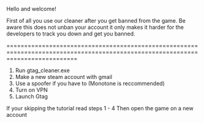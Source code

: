 Hello and welcome!

First of all you use our cleaner after you get banned from the game.
Be aware this does not unban your account it only makes it harder for the developers to track you down and get you banned.

================================================================================================================================

1. Run gtag_cleaner.exe
2. Make a new steam account with gmail
3. Use a spoofer if you have to (Monotone is reccommended)
4. Turn on VPN
5. Launch Gtag

If your skipping the tutorial read steps 1 - 4
Then open the game on a new account
